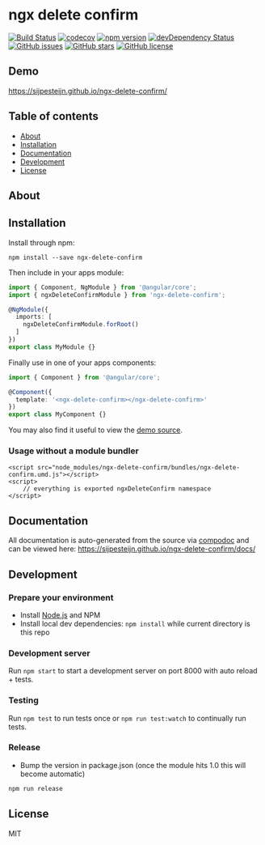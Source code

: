 # ngx delete confirm
[![Build Status](https://travis-ci.org/sijpesteijn/ngx-delete-confirm.svg?branch=master)](https://travis-ci.org/sijpesteijn/ngx-delete-confirm)
[![codecov](https://codecov.io/gh/sijpesteijn/ngx-delete-confirm/branch/master/graph/badge.svg)](https://codecov.io/gh/sijpesteijn/ngx-delete-confirm)
[![npm version](https://badge.fury.io/js/ngx-delete-confirm.svg)](http://badge.fury.io/js/ngx-delete-confirm)
[![devDependency Status](https://david-dm.org/sijpesteijn/ngx-delete-confirm/dev-status.svg)](https://david-dm.org/sijpesteijn/ngx-delete-confirm?type=dev)
[![GitHub issues](https://img.shields.io/github/issues/sijpesteijn/ngx-delete-confirm.svg)](https://github.com/sijpesteijn/ngx-delete-confirm/issues)
[![GitHub stars](https://img.shields.io/github/stars/sijpesteijn/ngx-delete-confirm.svg)](https://github.com/sijpesteijn/ngx-delete-confirm/stargazers)
[![GitHub license](https://img.shields.io/badge/license-MIT-blue.svg)](https://raw.githubusercontent.com/sijpesteijn/ngx-delete-confirm/master/LICENSE)

## Demo
https://sijpesteijn.github.io/ngx-delete-confirm/

## Table of contents

- [About](#about)
- [Installation](#installation)
- [Documentation](#documentation)
- [Development](#development)
- [License](#license)

## About



## Installation

Install through npm:
```
npm install --save ngx-delete-confirm
```

Then include in your apps module:

```typescript
import { Component, NgModule } from '@angular/core';
import { ngxDeleteConfirmModule } from 'ngx-delete-confirm';

@NgModule({
  imports: [
    ngxDeleteConfirmModule.forRoot()
  ]
})
export class MyModule {}
```

Finally use in one of your apps components:
```typescript
import { Component } from '@angular/core';

@Component({
  template: '<ngx-delete-confirm></ngx-delete-confirm>'
})
export class MyComponent {}
```

You may also find it useful to view the [demo source](https://github.com/sijpesteijn/ngx-delete-confirm/blob/master/demo/demo.component.ts).

### Usage without a module bundler
```
<script src="node_modules/ngx-delete-confirm/bundles/ngx-delete-confirm.umd.js"></script>
<script>
    // everything is exported ngxDeleteConfirm namespace
</script>
```

## Documentation
All documentation is auto-generated from the source via [compodoc](https://compodoc.github.io/compodoc/) and can be viewed here:
https://sijpesteijn.github.io/ngx-delete-confirm/docs/

## Development

### Prepare your environment
* Install [Node.js](http://nodejs.org/) and NPM
* Install local dev dependencies: `npm install` while current directory is this repo

### Development server
Run `npm start` to start a development server on port 8000 with auto reload + tests.

### Testing
Run `npm test` to run tests once or `npm run test:watch` to continually run tests.

### Release
* Bump the version in package.json (once the module hits 1.0 this will become automatic)
```bash
npm run release
```

## License

MIT
